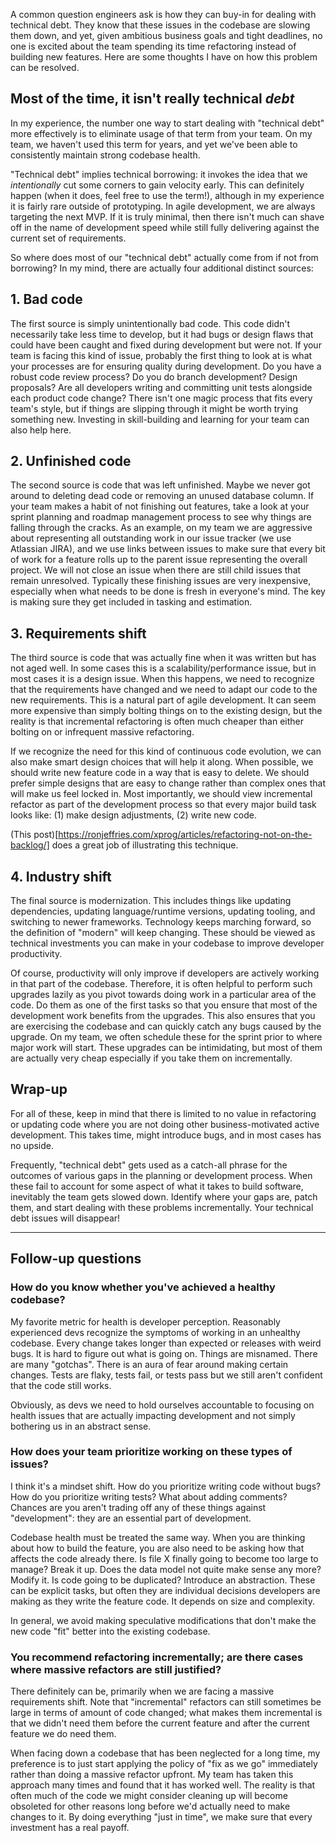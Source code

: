 A common question engineers ask is how they can buy-in for dealing with technical debt. They know that these issues in the codebase are slowing them down, and yet, given ambitious business goals and tight deadlines, no one is excited about the team spending its time refactoring instead of building new features. Here are some thoughts I have on how this problem can be resolved.

## Most of the time, it isn't really technical *debt*

In my experience, the number one way to start dealing with "technical debt" more effectively is to eliminate usage of that term from your team. On my team, we haven't used this term for years, and yet we've been able to consistently maintain strong codebase health. 

"Technical debt" implies technical borrowing: it invokes the idea that we *intentionally* cut some corners to gain velocity early. This can definitely happen (when it does, feel free to use the term!), although in my experience it is fairly rare outside of prototyping. In agile development, we are always targeting the next MVP. If it is truly minimal, then there isn't much can shave off in the name of development speed while still fully delivering against the current set of requirements.

So where does most of our "technical debt" actually come from if not from borrowing? In my mind, there are actually four additional distinct sources:

## 1. Bad code

The first source is simply unintentionally bad code. This code didn't necessarily take less time to develop, but it had bugs or design flaws that could have been caught and fixed during development but were not. If your team is facing this kind of issue, probably the first thing to look at is what your processes are for ensuring quality during development. Do you have a robust code review process? Do you do branch development? Design proposals? Are all developers writing and committing unit tests alongside each product code change? There isn't one magic process that fits every team's style, but if things are slipping through it might be worth trying something new. Investing in skill-building and learning for your team can also help here.

## 2. Unfinished code

The second source is code that was left unfinished. Maybe we never got around to deleting dead code or removing an unused database column. If your team makes a habit of not finishing out features, take a look at your sprint planning and roadmap management process to see why things are falling through the cracks. As an example, on my team we are aggressive about representing all outstanding work in our issue tracker (we use Atlassian JIRA), and we use links between issues to make sure that every bit of work for a feature rolls up to the parent issue representing the overall project. We will not close an issue when there are still child issues that remain unresolved. Typically these finishing issues are very inexpensive, especially when what needs to be done is fresh in everyone's mind. The key is making sure they get included in tasking and estimation.

## 3. Requirements shift

The third source is code that was actually fine when it was written but has not aged well. In some cases this is a scalability/performance issue, but in most cases it is a design issue. When this happens, we need to recognize that the requirements have changed and we need to adapt our code to the new requirements. This is a natural part of agile development. It can seem more expensive than simply bolting things on to the existing design, but the reality is that incremental refactoring is often much cheaper than either bolting on or infrequent massive refactoring. 

If we recognize the need for this kind of continuous code evolution, we can also make smart design choices that will help it along. When possible, we should write new feature code in a way that is easy to delete. We should prefer simple designs that are easy to change rather than complex ones that will make us feel locked in. Most importantly, we should view incremental refactor as part of the development process so that every major build task looks like: (1) make design adjustments, (2) write new code. 

(This post)[https://ronjeffries.com/xprog/articles/refactoring-not-on-the-backlog/] does a great job of illustrating this technique.

## 4. Industry shift

The final source is modernization. This includes things like updating dependencies, updating language/runtime versions, updating tooling, and switching to newer frameworks. Technology keeps marching forward, so the definition of "modern" will keep changing. These should be viewed as technical investments you can make in your codebase to improve developer productivity.

Of course, productivity will only improve if developers are actively working in that part of the codebase. Therefore, it is often helpful to perform such upgrades lazily as you pivot towards doing work in a particular area of the code. Do them as one of the first tasks so that you ensure that most of the development work benefits from the upgrades. This also ensures that you are exercising the codebase and can quickly catch any bugs caused by the upgrade. On my team, we often schedule these for the sprint prior to where major work will start. These upgrades can be intimidating, but most of them are actually very cheap especially if you take them on incrementally.

## Wrap-up

For all of these, keep in mind that there is limited to no value in refactoring or updating code where you are not doing other business-motivated active development. This takes time, might introduce bugs, and in most cases has no upside.

Frequently, "technical debt" gets used as a catch-all phrase for the outcomes of various gaps in the planning or development process. When these fail to account for some aspect of what it takes to build software, inevitably the team gets slowed down. Identify where your gaps are, patch them, and start dealing with these problems incrementally. Your technical debt issues will disappear!

---

## Follow-up questions

### How do you know whether you've achieved a healthy codebase?

My favorite metric for health is developer perception. Reasonably experienced devs recognize the symptoms of working in an unhealthy codebase. Every change takes longer than expected or releases with weird bugs. It is hard to figure out what is going on. Things are misnamed. There are many "gotchas". There is an aura of fear around making certain changes. Tests are flaky, tests fail, or tests pass but we still aren't confident that the code still works. 

Obviously, as devs we need to hold ourselves accountable to focusing on health issues that are actually impacting development and not simply bothering us in an abstract sense.

### How does your team prioritize working on these types of issues?

I think it's a mindset shift. How do you prioritize writing code without bugs? How do you prioritize writing tests? What about adding comments? Chances are you aren't trading off any of these things against "development": they are an essential part of development.

Codebase health must be treated the same way. When you are thinking about how to build the feature, you are also need to be asking how that affects the code already there. Is file X finally going to become too large to manage? Break it up. Does the data model not quite make sense any more? Modify it. Is code going to be duplicated? Introduce an abstraction. These can be explicit tasks, but often they are individual decisions developers are making as they write the feature code. It depends on size and complexity.

In general, we avoid making speculative modifications that don't make the new code "fit" better into the existing codebase. 

### You recommend refactoring incrementally; are there cases where massive refactors are still justified?

There definitely can be, primarily when we are facing a massive requirements shift. Note that "incremental" refactors can still sometimes be large in terms of amount of code changed; what makes them incremental is that we didn't need them before the current feature and after the current feature we do need them.

When facing down a codebase that has been neglected for a long time, my preference is to just start applying the policy of "fix as we go" immediately rather than doing a massive refactor upfront. My team has taken this approach many times and found that it has worked well. The reality is that often much of the code we might consider cleaning up will become obsoleted for other reasons long before we'd actually need to make changes to it. By doing everything "just in time", we make sure that every investment has a real payoff.
